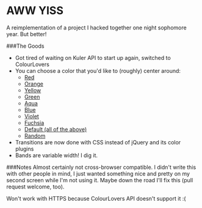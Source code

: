 AWW YISS
=============

A reimplementation of a project I hacked together one night sophomore year. But better!

###The Goods
* Got tired of waiting on Kuler API to start up again, switched to ColourLovers
* You can choose a color that you'd like to (roughly) center around:
  * [Red](http://danielbolan.github.io/awwyisscolors/?theme=red)
  * [Orange](http://danielbolan.github.io/awwyisscolors/?theme=orange)
  * [Yellow](http://danielbolan.github.io/awwyisscolors/?theme=yellow)
  * [Green](http://danielbolan.github.io/awwyisscolors/?theme=green)
  * [Aqua](http://danielbolan.github.io/awwyisscolors/?theme=aqua)
  * [Blue](http://danielbolan.github.io/awwyisscolors/?theme=blue)
  * [Violet](http://danielbolan.github.io/awwyisscolors/?theme=violet)
  * [Fuchsia](http://danielbolan.github.io/awwyisscolors/?theme=fuchsia)
  * [Default (all of the above)](http://danielbolan.github.io/awwyisscolors/)
  * [Random](http://danielbolan.github.io/awwyisscolors/?theme=random)
* Transitions are now done with CSS instead of jQuery and its color plugins
* Bands are variable width! I dig it.

###Notes
Almost certainly not cross-browser compatible. I didn't write this with other people in mind, I just wanted something nice and pretty on my second screen while I'm not using it. Maybe down the road I'll fix this (pull request welcome, too).

Won't work with HTTPS because ColourLovers API doesn't support it :(
